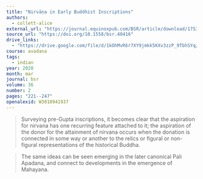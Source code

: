 ```yaml
---
title: "Nirvāṇa in Early Buddhist Inscriptions"
authors:
  - collett-alice
external_url: "https://journal.equinoxpub.com/BSR/article/download/17531/19953/29184"
source_url: "https://doi.org/10.1558/bsr.40416"
drive_links:
  - "https://drive.google.com/file/d/1kOhMvR6r7XY9jmkk5KXv3zzP_9TbhSYq/view?usp=drivesdk"
course: avadana
tags:
  - indian
year: 2020
month: mar
journal: bsr
volume: 36
number: 2
pages: "221--247"
openalexid: W3010941937
---
```


> Surveying pre-Gupta inscriptions, it becomes clear that the aspiration for nirvana has one recurring feature attached to it; the aspiration of the donor for the attainment of nirvana occurs when the donation is connected in some way or another to the relics or figural or non-figural representations of the historical Buddha.


> The same ideas can be seen emerging in the later canonical Pali Apadana, and connect to developments in the emergence of Mahayana.


